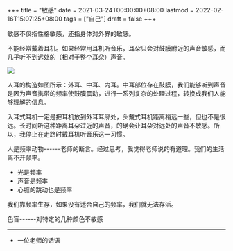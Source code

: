 +++
title = "敏感"
date = 2021-03-24T00:00:00+08:00
lastmod = 2022-02-16T15:07:25+08:00
tags = ["自己"]
draft = false
+++

敏感不仅指性格敏感，还指身体对外界的敏感。

不能经常戴着耳机。如果经常用耳机听音乐，耳朵只会对鼓膜附近的声音敏感，而几乎听不到远处的（相对于整个耳朵）声音。

![](/ear.jpeg "")

人耳的构造如图所示：外耳、中耳、内耳。中耳部位存在鼓膜，我们能够听到声音是因为声音携带的频率使鼓膜震动，进行一系列复杂的处理过程，转换成我们人能够理解的信息。

入耳式耳机一定是把耳机放到外耳耳廓处，头戴式耳机距离稍远一些，但也不是很远。长时间听这种距离耳朵过近的声音，的确会让耳朵对远处的声音不敏感。所以，我停止在走路时戴耳机听音乐这一习惯。

人是频率动物------老师的断言。经过思考，我觉得老师说的有道理。我们的生活离不开频率。

-   光是频率
-   声音是频率
-   心脏的跳动也是频率

我们靠频率生存，如果没有适合自己的频率，我们就无法存活。

色盲------对特定的几种颜色不敏感

---

-   一位老师的话语